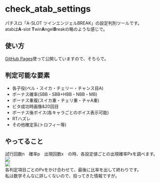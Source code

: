 # check_atab_settings
パチスロ「A-SLOT ツインエンジェルBREAK」の設定判別ツールです。  
atabは**A**-slot **T**win**A**ngel**B**reakの略のような感じで。

## 使い方
[GitHub Pages](https://ta.mizukian.net/)使って公開していますので、そちらで。

## 判定可能な要素
- 各子役(ベル・スイカ・チェリー・チャンス目A)
- ボーナス確率(SBB・SBB+HBB・NBB・MB)
- ボーナス重複(スイカ重・チェリ重・チャA重)
- ビタ成功時画像&20回目
- ボーナス後ボイス(各キャラごとのボイス表示可能)
- RTハズレ
- その他確定系(トロフィー等)

## やってること
試行回数n　確率p　出現回数x　の時、各設定値ごとの出現確率Pxを調べます。  
<img src="https://latex.codecogs.com/gif.latex?\inline&space;\fn_jvn&space;Px=_nC_x(1-P)^{n-x}">  
<img src="https://latex.codecogs.com/gif.latex?\inline&space;\fn_jvn&space;_nC_x=\frac{n!}{x!(n-x)!}">  
各判定項目ごとのPxをかけ合わせて、最後に比率を出して終わりです。  
私は数学そんなに詳しくないので、拾ってきた情報ですが。
